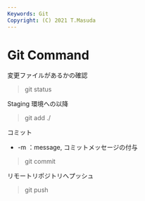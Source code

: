 ```yaml
---
Keywords: Git
Copyright: (C) 2021 T.Masuda
---
```

# Git Command

変更ファイルがあるかの確認

> git status

Staging 環境への以降

> git add ./

コミット

* -m ：message, コミットメッセージの付与 

> git commit

リモートリポジトリへプッシュ

> git push